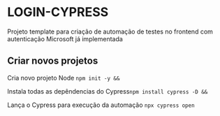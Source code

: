 # LOGIN-CYPRESS
Projeto template para criação de automação de testes no frontend com autenticação Microsoft já implementada

## Criar novos projetos

Cria novo projeto Node ```npm init -y &&```

Instala todas as depêndencias do Cypress```npm install cypress -D &&```

Lança o Cypress para execução da automação ```npx cypress open```
